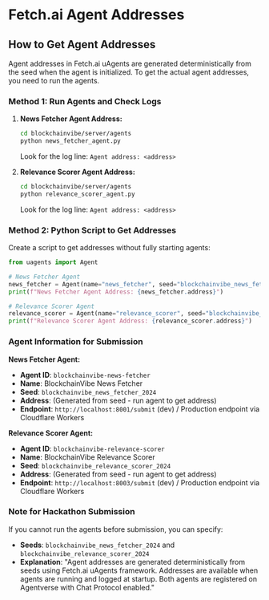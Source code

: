 # Fetch.ai Agent Addresses

## How to Get Agent Addresses

Agent addresses in Fetch.ai uAgents are generated deterministically from the seed when the agent is initialized. To get the actual agent addresses, you need to run the agents.

### Method 1: Run Agents and Check Logs

1. **News Fetcher Agent Address:**
   ```bash
   cd blockchainvibe/server/agents
   python news_fetcher_agent.py
   ```
   Look for the log line: `Agent address: <address>`

2. **Relevance Scorer Agent Address:**
   ```bash
   cd blockchainvibe/server/agents
   python relevance_scorer_agent.py
   ```
   Look for the log line: `Agent address: <address>`

### Method 2: Python Script to Get Addresses

Create a script to get addresses without fully starting agents:

```python
from uagents import Agent

# News Fetcher Agent
news_fetcher = Agent(name="news_fetcher", seed="blockchainvibe_news_fetcher_2024")
print(f"News Fetcher Agent Address: {news_fetcher.address}")

# Relevance Scorer Agent
relevance_scorer = Agent(name="relevance_scorer", seed="blockchainvibe_relevance_scorer_2024")
print(f"Relevance Scorer Agent Address: {relevance_scorer.address}")
```

### Agent Information for Submission

**News Fetcher Agent:**
- **Agent ID**: `blockchainvibe-news-fetcher`
- **Name**: BlockchainVibe News Fetcher
- **Seed**: `blockchainvibe_news_fetcher_2024`
- **Address**: (Generated from seed - run agent to get address)
- **Endpoint**: `http://localhost:8001/submit` (dev) / Production endpoint via Cloudflare Workers

**Relevance Scorer Agent:**
- **Agent ID**: `blockchainvibe-relevance-scorer`
- **Name**: BlockchainVibe Relevance Scorer
- **Seed**: `blockchainvibe_relevance_scorer_2024`
- **Address**: (Generated from seed - run agent to get address)
- **Endpoint**: `http://localhost:8003/submit` (dev) / Production endpoint via Cloudflare Workers

### Note for Hackathon Submission

If you cannot run the agents before submission, you can specify:
- **Seeds**: `blockchainvibe_news_fetcher_2024` and `blockchainvibe_relevance_scorer_2024`
- **Explanation**: "Agent addresses are generated deterministically from seeds using Fetch.ai uAgents framework. Addresses are available when agents are running and logged at startup. Both agents are registered on Agentverse with Chat Protocol enabled."

